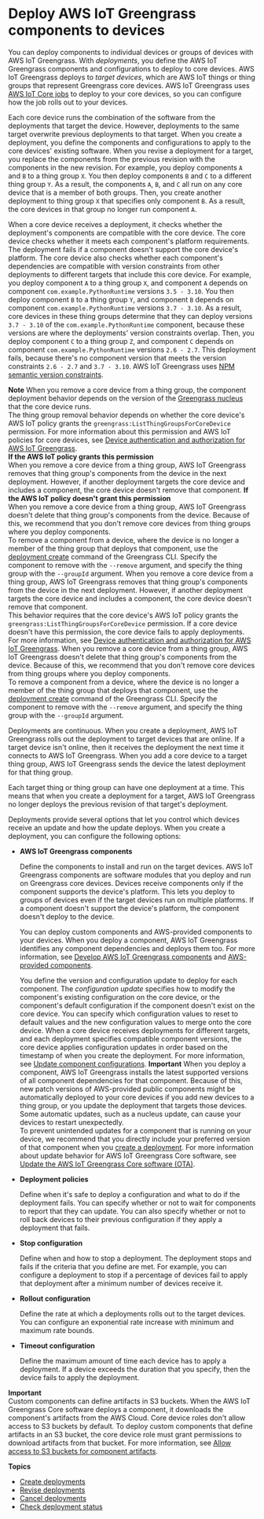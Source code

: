 # Deploy AWS IoT Greengrass components to devices<a name="manage-deployments"></a>

You can deploy components to individual devices or groups of devices with AWS IoT Greengrass\. With *deployments*, you define the AWS IoT Greengrass components and configurations to deploy to core devices\. AWS IoT Greengrass deploys to *target devices*, which are AWS IoT things or thing groups that represent Greengrass core devices\. AWS IoT Greengrass uses [AWS IoT Core jobs](https://docs.aws.amazon.com/iot/latest/developerguide/iot-jobs.html) to deploy to your core devices, so you can configure how the job rolls out to your devices\.

Each core device runs the combination of the software from the deployments that target the device\. However, deployments to the same target overwrite previous deployments to that target\. When you create a deployment, you define the components and configurations to apply to the core devices' existing software\. When you revise a deployment for a target, you replace the components from the previous revision with the components in the new revision\. For example, you deploy components `A` and `B` to a thing group `X`\. You then deploy components `B` and `C` to a different thing group `Y`\. As a result, the components `A`, `B`, and `C` all run on any core device that is a member of both groups\. Then, you create another deployment to thing group `X` that specifies only component `B`\. As a result, the core devices in that group no longer run component `A`\.

When a core device receives a deployment, it checks whether the deployment's components are compatible with the core device\. The core device checks whether it meets each component's platform requirements\. The deployment fails if a component doesn't support the core device's platform\. The core device also checks whether each component's dependencies are compatible with version constraints from other deployments to different targets that include this core device\. For example, you deploy component `A` to a thing group `X`, and component `A` depends on component `com.example.PythonRuntime` versions `3.5 - 3.10`\. You then deploy component `B` to a thing group `Y`, and component `B` depends on component `com.example.PythonRuntime` versions `3.7 - 3.10`\. As a result, core devices in these thing groups determine that they can deploy versions `3.7 - 3.10` of the `com.example.PythonRuntime` component, because these versions are where the deployments' version constraints overlap\. Then, you deploy component `C` to a thing group `Z`, and component `C` depends on component `com.example.PythonRuntime` versions `2.6 - 2.7`\. This deployment fails, because there's no component version that meets the version constraints `2.6 - 2.7` and `3.7 - 3.10`\. AWS IoT Greengrass uses [NPM semantic version constraints](https://semver.npmjs.com/)\.

**Note**  <a name="thing-group-removal-behavior"></a>
When you remove a core device from a thing group, the component deployment behavior depends on the version of the [Greengrass nucleus](greengrass-nucleus-component.md) that the core device runs\.  
The thing group removal behavior depends on whether the core device's AWS IoT policy grants the `greengrass:ListThingGroupsForCoreDevice` permission\. For more information about this permission and AWS IoT policies for core devices, see [Device authentication and authorization for AWS IoT Greengrass](device-auth.md)\.  
**If the AWS IoT policy grants this permission**  
<a name="thing-group-removal-behavior-remove-components"></a>When you remove a core device from a thing group, AWS IoT Greengrass removes that thing group's components from the device in the next deployment\. However, if another deployment targets the core device and includes a component, the core device doesn't remove that component\.
**If the AWS IoT policy doesn't grant this permission**  
<a name="thing-group-removal-behavior-no-remove-components"></a>When you remove a core device from a thing group, AWS IoT Greengrass doesn't delete that thing group's components from the device\. Because of this, we recommend that you don't remove core devices from thing groups where you deploy components\.  
<a name="thing-group-removal-behavior-no-remove-components-how-to-remove"></a>To remove a component from a device, where the device is no longer a member of the thing group that deploys that component, use the [deployment create](gg-cli-deployment.md#deployment-create) command of the Greengrass CLI\. Specify the component to remove with the `--remove` argument, and specify the thing group with the `--groupId` argument\.
<a name="thing-group-removal-behavior-remove-components"></a>When you remove a core device from a thing group, AWS IoT Greengrass removes that thing group's components from the device in the next deployment\. However, if another deployment targets the core device and includes a component, the core device doesn't remove that component\.  
This behavior requires that the core device's AWS IoT policy grants the `greengrass:ListThingGroupsForCoreDevice` permission\. If a core device doesn't have this permission, the core device fails to apply deployments\. For more information, see [Device authentication and authorization for AWS IoT Greengrass](device-auth.md)\.
<a name="thing-group-removal-behavior-no-remove-components"></a>When you remove a core device from a thing group, AWS IoT Greengrass doesn't delete that thing group's components from the device\. Because of this, we recommend that you don't remove core devices from thing groups where you deploy components\.  
<a name="thing-group-removal-behavior-no-remove-components-how-to-remove"></a>To remove a component from a device, where the device is no longer a member of the thing group that deploys that component, use the [deployment create](gg-cli-deployment.md#deployment-create) command of the Greengrass CLI\. Specify the component to remove with the `--remove` argument, and specify the thing group with the `--groupId` argument\.

Deployments are continuous\. When you create a deployment, AWS IoT Greengrass rolls out the deployment to target devices that are online\. If a target device isn't online, then it receives the deployment the next time it connects to AWS IoT Greengrass\. When you add a core device to a target thing group, AWS IoT Greengrass sends the device the latest deployment for that thing group\.

Each target thing or thing group can have one deployment at a time\. This means that when you create a deployment for a target, AWS IoT Greengrass no longer deploys the previous revision of that target's deployment\.

Deployments provide several options that let you control which devices receive an update and how the update deploys\. When you create a deployment, you can configure the following options:
+ **AWS IoT Greengrass components**

  Define the components to install and run on the target devices\. AWS IoT Greengrass components are software modules that you deploy and run on Greengrass core devices\. Devices receive components only if the component supports the device's platform\. This lets you deploy to groups of devices even if the target devices run on multiple platforms\. If a component doesn't support the device's platform, the component doesn't deploy to the device\.

  You can deploy custom components and AWS\-provided components to your devices\. When you deploy a component, AWS IoT Greengrass identifies any component dependencies and deploys them too\. For more information, see [Develop AWS IoT Greengrass components](develop-greengrass-components.md) and [AWS\-provided components](public-components.md)\.

  You define the version and configuration update to deploy for each component\. The *configuration update* specifies how to modify the component's existing configuration on the core device, or the component's default configuration if the component doesn't exist on the core device\. You can specify which configuration values to reset to default values and the new configuration values to merge onto the core device\. When a core device receives deployments for different targets, and each deployment specifies compatible component versions, the core device applies configuration updates in order based on the timestamp of when you create the deployment\. For more information, see [Update component configurations](update-component-configurations.md)\.
**Important**  <a name="component-patch-update-note"></a>
<a name="component-patch-update"></a>When you deploy a component, AWS IoT Greengrass installs the latest supported versions of all component dependencies for that component\. Because of this, new patch versions of AWS\-provided public components might be automatically deployed to your core devices if you add new devices to a thing group, or you update the deployment that targets those devices\. Some automatic updates, such as a nucleus update, can cause your devices to restart unexpectedly\.   
<a name="component-version-pinning"></a>To prevent unintended updates for a component that is running on your device, we recommend that you directly include your preferred version of that component when you [create a deployment](create-deployments.md)\. For more information about update behavior for AWS IoT Greengrass Core software, see [Update the AWS IoT Greengrass Core software \(OTA\)](update-greengrass-core-v2.md)\.
+ **Deployment policies**

  Define when it's safe to deploy a configuration and what to do if the deployment fails\. You can specify whether or not to wait for components to report that they can update\. You can also specify whether or not to roll back devices to their previous configuration if they apply a deployment that fails\.
+ **Stop configuration**

  Define when and how to stop a deployment\. The deployment stops and fails if the criteria that you define are met\. For example, you can configure a deployment to stop if a percentage of devices fail to apply that deployment after a minimum number of devices receive it\.
+ **Rollout configuration**

  Define the rate at which a deployments rolls out to the target devices\. You can configure an exponential rate increase with minimum and maximum rate bounds\.
+ **Timeout configuration**

  Define the maximum amount of time each device has to apply a deployment\. If a device exceeds the duration that you specify, then the device fails to apply the deployment\.

**Important**  
Custom components can define artifacts in S3 buckets\. When the AWS IoT Greengrass Core software deploys a component, it downloads the component's artifacts from the AWS Cloud\. Core device roles don't allow access to S3 buckets by default\. To deploy custom components that define artifacts in an S3 bucket, the core device role must grant permissions to download artifacts from that bucket\. For more information, see [Allow access to S3 buckets for component artifacts](device-service-role.md#device-service-role-access-s3-bucket)\.

**Topics**
+ [Create deployments](create-deployments.md)
+ [Revise deployments](revise-deployments.md)
+ [Cancel deployments](cancel-deployments.md)
+ [Check deployment status](check-deployment-status.md)